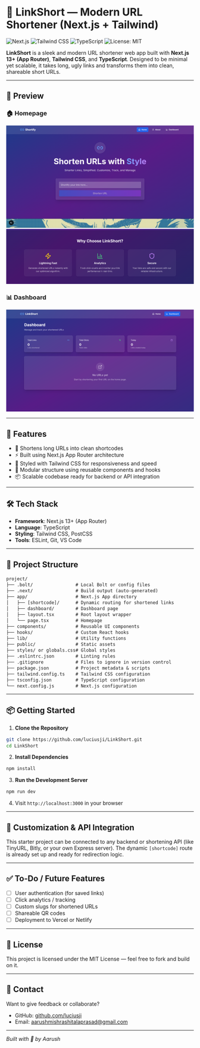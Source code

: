 # 🔗 LinkShort — Modern URL Shortener (Next.js + Tailwind)

![Next.js](https://img.shields.io/badge/Next.js-000?style=for-the-badge&logo=nextdotjs&logoColor=white)
![Tailwind CSS](https://img.shields.io/badge/Tailwind_CSS-38B2AC?style=for-the-badge&logo=tailwind-css&logoColor=white)
![TypeScript](https://img.shields.io/badge/TypeScript-3178C6?style=for-the-badge&logo=typescript&logoColor=white)
![License: MIT](https://img.shields.io/badge/License-MIT-yellow.svg?style=for-the-badge)

**LinkShort** is a sleek and modern URL shortener web app built with **Next.js 13+ (App Router)**, **Tailwind CSS**, and **TypeScript**. Designed to be minimal yet scalable, it takes long, ugly links and transforms them into clean, shareable short URLs.

---

## 📸 Preview

### 🏠 Homepage

![Homepage](./project/public/homepage.png)  
![Homepage Alt](./project/public/homepage1.png)

### 📊 Dashboard

![Dashboard](./project/public/dashboard.png)

---

## 🚀 Features

- 🔗 Shortens long URLs into clean shortcodes
- ⚡ Built using Next.js App Router architecture
- 🎨 Styled with Tailwind CSS for responsiveness and speed
- 🧠 Modular structure using reusable components and hooks
- 📦 Scalable codebase ready for backend or API integration

---

## 🛠️ Tech Stack

- **Framework**: Next.js 13+ (App Router)
- **Language**: TypeScript
- **Styling**: Tailwind CSS, PostCSS
- **Tools**: ESLint, Git, VS Code

---

## 📂 Project Structure

```
project/
├── .bolt/                # Local Bolt or config files
├── .next/                # Build output (auto-generated)
├── app/                  # Next.js App directory
│   ├── [shortcode]/      # Dynamic routing for shortened links
│   ├── dashboard/        # Dashboard page
│   ├── layout.tsx        # Root layout wrapper
│   └── page.tsx          # Homepage
├── components/           # Reusable UI components
├── hooks/                # Custom React hooks
├── lib/                  # Utility functions
├── public/               # Static assets
├── styles/ or globals.css# Global styles
├── .eslintrc.json        # Linting rules
├── .gitignore            # Files to ignore in version control
├── package.json          # Project metadata & scripts
├── tailwind.config.ts    # Tailwind CSS configuration
├── tsconfig.json         # TypeScript configuration
└── next.config.js        # Next.js configuration
```

---

## 📦 Getting Started

1. **Clone the Repository**

```bash
git clone https://github.com/luciusji/LinkShort.git
cd LinkShort
```

2. **Install Dependencies**

```bash
npm install
```

3. **Run the Development Server**

```bash
npm run dev
```

4. Visit `http://localhost:3000` in your browser

---

## 🔧 Customization & API Integration

This starter project can be connected to any backend or shortening API (like TinyURL, Bitly, or your own Express server). The dynamic `[shortcode]` route is already set up and ready for redirection logic.

---

## ✅ To-Do / Future Features

- [ ] User authentication (for saved links)
- [ ] Click analytics / tracking
- [ ] Custom slugs for shortened URLs
- [ ] Shareable QR codes
- [ ] Deployment to Vercel or Netlify

---

## 📄 License

This project is licensed under the MIT License — feel free to fork and build on it.

---

## 💬 Contact

Want to give feedback or collaborate?

- GitHub: [github.com/luciusji](https://github.com/luciusji)
- Email: aarushmishrashitalaprasad@gmail.com

---

_Built with 💙 by Aarush_
